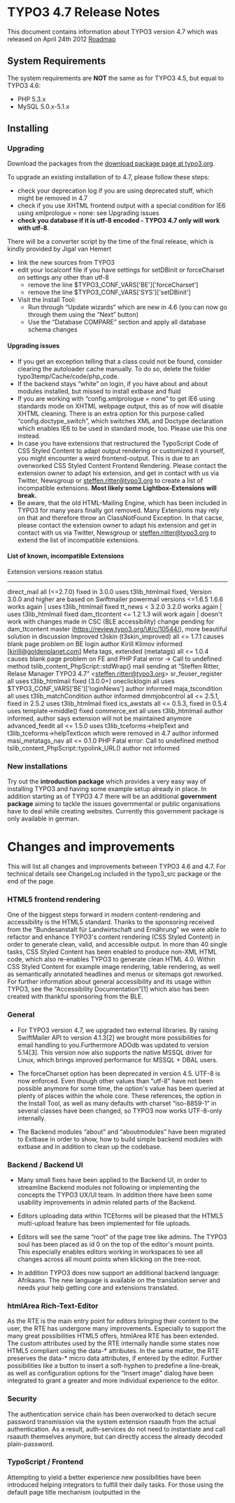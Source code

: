 TYPO3 4.7 Release Notes
=======================

This document contains information about TYPO3 version 4.7 which was
released on April 24th 2012
[Roadmap](https://forge.typo3.org/projects/typo3v47-projects/wiki)

System Requirements
-------------------

The system requirements are **NOT** the same as for TYPO3 4.5, but equal
to TYPO3 4.6:

-   PHP 5.3.x
-   MySQL 5.0.x-5.1.x

Installing
----------

### Upgrading

Download the packages from the [download package page at
typo3.org](https://typo3.org/download/).

To upgrade an existing installation of to 4.7, please follow these
steps:

-   check your deprecation log if you are using deprecated stuff, which
    might be removed in 4.7
-   check if you use XHTML frontend output with a special condition for
    IE6 using xmlprologue = none: see Upgrading issues
-   **check you database if it is utf-8 encoded - TYPO3 4.7 only will
    work with utf-8**.

There will be a converter script by the time of the final release, which
is kindly provided by Jigal van Hemert

-   link the new sources from TYPO3
-   edit your localconf file if you have settings for setDBinit or
    forceCharset on settings any other than utf-8
    -   remove the line \$TYPO3\_CONF\_VARS\['BE'\]\['forceCharset'\]
    -   remove the line \$TYPO3\_CONF\_VARS\['SYS'\]\['setDBinit'\]
-   Visit the Install Tool:
    -   Run through “Update wizards” which are new in 4.6 (you can now
        go through them using the “Next” button)
    -   Use the “Database COMPARE” section and apply all database schema
        changes

#### Upgrading issues

-   If you get an exception telling that a class could not be found,
    consider clearing the autoloader cache manually. To do so, delete
    the folder typo3temp/Cache/code/php\_code.
-   If the backend stays “white” on login, if you have about and about
    modules installed, but missed to install extbase and fluid
-   If you are working with “config.xmlprologue = none” to get IE6 using
    standards mode on XHTML webpage output, this as of now will disable
    XHTML cleaning. There is an extra option for this purpose called
    “config.doctype\_switch”, which switches XML and Doctype declaration
    which enables IE6 to be used in standard mode, too. Please use this
    one instead.
-   In case you have extensions that restructured the TypoScript Code of
    CSS Styled Content to adapt output rendering or customized it
    yourself, you might encounter a weird frontend-output. This is due
    to an overworked CSS Styled Content Frontend Rendering. Please
    contact the extension owner to adapt his extension, and get in
    contact with us via Twitter, Newsgroup or steffen.ritter@typo3.org
    to create a list of incompatible extensions. **Most likely some
    Lightbox-Extensions will break.**
-   Be aware, that the old HTML-Mailing Engine, which has been included
    in TYPO3 for many years finally got removed. Many Extensions may
    rely on that and therefore throw an ClassNotFound Exception. In that
    cacse, please contact the extension owner to adapt his extension and
    get in contact with us via Twitter, Newsgroup or
    steffen.ritter@typo3.org to extend the list of incompatible
    extensions.

#### List of known, incompatible Extensions

  Extension                            versions                                reason                                                                                                                    status
  ------------------------------------ --------------------------------------- ------------------------------------------------------------------------------------------------------------------------- ------------------------------------------------------------------------------------------------------------------------
  direct\_mail                         all (&lt;=2.7.0) fixed in 3.0.0         uses t3lib\_htmlmail                                                                                                      fixed, Version 3.0.0 and higher are based on Swiftmailer
  powermail                            versions &lt;=1.6.5 1.6.6 works again   | uses t3lib\_htmlmail                                                                                                    fixed
  tt\_news                             &lt; 3.2.0 3.2.0 works again            | uses t3lib\_htmlmail                                                                                                    fixed
  dam\_ttcontent                       &lt;= 1.2 1.3 will work again           | doesn't work with changes made in CSC (BLE accessibility)                                                               change pending for dam\_ttcontent master (https://review.typo3.org/\#/c/10544/), more beautiful solution in discussion
  Improved t3skin (t3skin\_improved)   all &lt;= 1.7.1                         causes blank page problem on BE login                                                                                     author Kirill Klimov informed \[kirill@goldenplanet.com\]
  Meta tags, extended (metatags)       all &lt;= 1.0.4                         causes blank page problem on FE and PHP Fatal error -&gt; Call to undefined method tslib\_content\_PhpScript::stdWrap()   mail sending at “Steffen Ritter, Relase Manager TYPO3 4.7” &lt;steffen.ritter@typo3.org&gt;
  sr\_feuser\_register                 all                                     uses t3lib\_htmlmail                                                                                                      fixed (3.0.0+)
  oneclicklogin                        all                                     uses \$TYPO3\_CONF\_VARS\['BE'\]\['loginNews'\]                                                                           author informed
  maja\_tscondition                    all                                     uses t3lib\_matchCondition                                                                                                author informed
  dmmjobcontrol                        all &lt;= 2.5.1, fixed in 2.5.2         uses t3lib\_htmlmail                                                                                                      fixed
  ics\_awstats                         all &lt;= 0.5.3, fixed in 0.5.4         uses template-&gt;middle()                                                                                                fixed
  commerce\_ext                        all                                     uses t3lib\_htmlmail                                                                                                      author informed, author says extension will not be maintained anymore
  advanced\_feedit                     all &lt;= 1.5.0                         uses t3lib\_tceforms-&gt;helpText and t3lib\_tceforms-&gt;helpTextIcon which were removed in 4.7                          author informed
  masi\_metatags\_nav                  all &lt;= 0.1.0                         PHP Fatal error: Call to undefined method tslib\_content\_PhpScript::typolink\_URL()                                      author not informed

### New installations

Try out the **introduction package** which provides a very easy way of
installing TYPO3 and having some example setup already in place. In
addition starting as of TYPO3 4.7 there will be an additional
**government package** aiming to tackle the issues governmental or
public organisations have to deal while creating websites. Currently
this government package is only available in german.

Changes and improvements
========================

This will list all changes and improvements between TYPO3 4.6 and 4.7.
For technical details see ChangeLog included in the typo3\_src package
or the end of the page.

### HTML5 frontend rendering

One of the biggest steps forward in modern content-rendering and
accessibility is the HTML5 standard. Thanks to the sponsoring received
from the “Bundesanstalt für Landwirtschaft und Ernährung” we were able
to refactor and enhance TYPO3's content rendering (CSS Styled Content)
in order to generate clean, valid, and accessible output. In more than
40 single tasks, CSS Styled Content has been enabled to produce non-XML
HTML code, which also re-enables TYPO3 to generate clean HTML 4.0.
Within CSS Styled Content for example image rendering, table rendering,
as well as semantically annotated headlines and menus or sitemaps got
reworked. For further information about general accessibility and its
usage within TYPO3, see the “Accessibility Documentation”\[1\] which
also has been created with thankful sponsoring from the BLE.

### General

-   For TYPO3 version 4.7, we upgraded two external libraries. By
    raising SwiftMailer API to version 4.1.3\[2\] we brought more
    possibilities for email handling to you.Furthermore ADOdb was
    updated to version 5.14\[3\]. This version now also supports the
    native MSSQL driver for Linux, which brings improved performance for
    MSSQL + DBAL users.

<!-- -->

-   The forceCharset option has been deprecated in version 4.5. UTF-8 is
    now enforced. Even though other values than “utf-8” have not been
    possible anymore for some time, the option's value has been queried
    at plenty of places within the whole core. These references, the
    option in the Install Tool, as well as many defaults with charset
    “iso-8859-1” in several classes have been changed, so TYPO3 now
    works UTF-8-only internally.

<!-- -->

-   The Backend modules “about” and “aboutmodules” have been migrated to
    Extbase in order to show, how to build simple backend modules with
    extbase and in addition to clean up the codebase.

### Backend / Backend UI

-   Many small fixes have been applied to the Backend UI, in order to
    streamline Backend modules not following or implementing the
    concepts the TYPO3 UX/UI team. In addition there have been some
    usability improvements in admin related parts of the Backend.

<!-- -->

-   Editors uploading data within TCEforms will be pleased that the
    HTML5 multi-upload feature has been implemented for file uploads.

<!-- -->

-   Editors will see the same “root” of the page tree like admins. The
    TYPO3 soul has been placed as id 0 on the top of the editor's mount
    points. This especially enables editors working in workspaces to see
    all changes across all mount points when klicking on the tree-root.

<!-- -->

-   In addition TYPO3 does now support an additional backend language:
    Afrikaans. The new language is available on the translation server
    and needs your help getting core and extensions translated.

### htmlArea Rich-Text-Editor

As the RTE is the main entry point for editors bringing their content to
the user, the RTE has undergone many improvements. Especially to support
the many great possibilities HTML5 offers, htmlArea RTE has been
extended. The custom attributes used by the RTE internally handle some
states now HTML5 compliant using the data-\* attributes. In the same
matter, the RTE preserves the data-\* micro data attributes, if entered
by the editor. Further possibilities like a button to insert a
soft-hyphen to predefine a line-break, as well as configuration options
for the “Insert image” dialog have been integrated to grant a greater
and more individual experience to the editor.

### Security

The authentication service chain has been overworked to detach secure
password transmission via the system extension rsaauth from the actual
authentication. As a result, auth-services do not need to instantiate
and call rsaauth themselves anymore, but can directly access the already
decoded plain-password.

### TypoScript / Frontend

Attempting to yield a better experience new possibilities have been
introduced helping integrators to fulfill their daily tasks. For those
using the default page title mechanism (outputted in the

<title>
tag) the separation char “:” can now be customized via TypoScript. The
mighty stdWrap construct has been extended to be more flexible, too. On
one hand you now can execute multiple stdWrap runs in a pre-defined
order on the same object. Furthermore new places got stdWrap-enabled.
Looking at the details you will find more small enhancements like
configurable icons of file-links, http-equiv meta-tags, and others.

### System Extension “Frontend Login”

The system extension “felogin” acting as a central point for building
closed user-groups got enhanced with new features. Due to many new
stdWrap possibilities and template markers, integrators have more
flexible possibilities to customize the look and feel of felogin. If you
ever worried about the password-forgot email send out to the user, a new
hook now enables you to adapt and customize the message and its subject.
Furthermore you may provide a better experience to your users, as you
can enable a feature that discloses whether the username or password was
incorrect (instead of just showing that something went wrong). More
detailed information can be found in the updated felogin extension's
manual.

### Development

Several new improvements for developers have been added: Starting from
new hooks, new TCA options, or an additional way to create [backend
modules as ExtJS
cards](Extension_Development,_native_ExtJS_Modules "wikilink") to new
interfaces and classes for collection handling have been integrated. A
detailed overview over all these possibilities will be published on
wiki.typo3.org soon.

### Performance

The TYPO3 default search engine “indexed\_search” could run into massive
performance issues on bigger sites. TYPO3 4.7 ships with an addition to
indexed\_search which allows using MySQL full text index natively
resulting in a massive performance boost. Tagging of TypoScript elements
via stdWrap is now possible, too. As a result, these tags are added to
the page-cache and TCEmain.clearCacheCmd is enabled to drop page cache
by these tags. This allows to set up versatile and performing caching
behavior for high-performance websites.

### Cleanup

As the community always aims to clean up the old code base step by step
many improvements have been introduced in version 4.7. As always
deprecated code has been removed. In addition old references to
extensions were removed and unused classes and files were deleted.

### Bugs

Besides all the amazing new stuff already about 200 bugs have been fixed
since the release of 4.6 in October 2011.

Download
--------

<https://typo3.org/download/>

**MD5 checksums**

    849445ad455cd8b99cf16336cfd6ea42  blankpackage-4.7.0.tar.gz
    f761ae06eb10b3c78e864c02ff8e5dee  blankpackage-4.7.0.zip
    4dfbb48315620ead950467716b643df6  dummy-4.7.0.tar.gz
    432a72095123a890a27bd8abf67d69a0  dummy-4.7.0.zip
    4d12f77c7c23a7ad933f197382110244  governmentpackage-4.7.0.tar.gz
    26d047f7cdf504e7729a991b83c3e52a  governmentpackage-4.7.0.zip
    a80bf051234ba775e3ee163428a0436f  introductionpackage-4.7.0.tar.gz
    b6bccd01c7f99eb181cdd9ccbfd064c6  introductionpackage-4.7.0.zip
    db91d285ee79a8c68ebad3eeefa0e143  typo3_src+dummy-4.7.0.zip
    b030bce602f1ab7b7d15f35dcc93da66  typo3_src-4.7.0.tar.gz
    42baed6db65d6cb538049dc5718a0592  typo3_src-4.7.0.zip

Changelog
---------

Changes since TYPO3 4.6.0

### Features, Tasks and Cleanup

-   \[TASK\] Update NEWS.txt and INSTALL.txt
-   \[SECURITY\] XSS in exception handler
-   \[TASK\] Raise submodule pointer
-   \[TASK\] Change hardcoded URL to constant
-   \[TASK\] CGL violoation in tslib\_content\_Media
-   \[TASK\] Raise submodule pointer
-   \[TASK\] Move unit test to logical places
-   \[TASK\] Add update-wizard for Media Flexform
-   \[TASK\] Streamline disposal of Signal Slot
-   \[TASK\] Error reporting is set twice in bootstrap
-   \[TASK\] PATH\_thisScript is defined twice in bootstrap
-   \[TASK\] Restore old Content Object SWFOBJECT
-   \[TASK\] PATH\_site is defined twice in bootstrap
-   \[TASK\] PATH\_tslib is defined twice in bootstrap
-   \[TASK\] Remove Code Duplication in tslib\_content\_Media
-   \[TASK\] Scheduler: move 'Save' button to docHeader
-   \[TASK\] Raise submodule pointer
-   \[TASK\] Introduce processDatamap\_beforeStart hook
    ([\#35161](https://forge.typo3.org/issues/35161))
-   \[TASK\] Add missing sql\_free\_result in alt\_doc.php
    ([\#34771](https://forge.typo3.org/issues/34771))
-   \[TASK\] Code clean-up in t3lib\_PageRenderer
    ([\#35160](https://forge.typo3.org/issues/35160))
-   \[TASK\] Update submodule pointer for TYPO3\_4-7
    ([\#35155](https://forge.typo3.org/issues/35155))
-   Revert “\[BUGFIX\] showAccessRestrictedPages doesn't replace links
    to restricted subpages”
    ([\#32756](https://forge.typo3.org/issues/32756))
-   \[TASK\] Integrate signal-slot-handling in Grid Data Service
    ([\#35166](https://forge.typo3.org/issues/35166))
-   \[TASK\] Code clean-up in Grid Data Service
    ([\#35162](https://forge.typo3.org/issues/35162))
-   \[FEATURE\] Add hook to tslib\_fe-&gt;get\_cache\_timeout()
    ([\#34346](https://forge.typo3.org/issues/34346))
-   \[TASK\] PHP 5.4 adjustments
    ([\#34685](https://forge.typo3.org/issues/34685))
-   \[FEATURE\] Add hook to stdWrap\_cacheStore
    ([\#34343](https://forge.typo3.org/issues/34343))
-   \[TASK\] RTE: Update version to 2.3.0
-   \[TASK\] Change typo3.com to typo3.org
    ([\#34441](https://forge.typo3.org/issues/34441))
-   \[TASK\] Remove obsolete sysext/cms/doc
    ([\#34567](https://forge.typo3.org/issues/34567))
-   \[TASK\] Update copyright year to 2012
    ([\#34600](https://forge.typo3.org/issues/34600))
-   \[TASK\] Remove clear cache by id from clearCacheCMD
    ([\#34474](https://forge.typo3.org/issues/34474))
-   \[TASK\] Remove typo3/logomenu.php
    ([\#34427](https://forge.typo3.org/issues/34427))
-   \[TASK\] Fix setDBinit regression
    ([\#34369](https://forge.typo3.org/issues/34369))
-   \[FEATURE\] Add clearing cache by tag and by identifier
    clearCacheCMD ([\#34352](https://forge.typo3.org/issues/34352))
-   \[CLEANUP\] RTE: Remove useless code when BE is only utf-8
    ([\#34370](https://forge.typo3.org/issues/34370))
-   \[FEATURE\] Flexible cHash Calculation
    ([\#29365](https://forge.typo3.org/issues/29365))
-   \[FEATURE\] RTE: Use HTML5-compliant custom attribute for external
    url's ([\#34114](https://forge.typo3.org/issues/34114))
-   \[FEATURE\] Default active tab to first in allowedItems-list
    ([\#34028](https://forge.typo3.org/issues/34028))
-   \[FEATURE\] Allow to order tabs of “Insert/modify image” in Page
    TSConfig ([\#34027](https://forge.typo3.org/issues/34027))
-   \[TASK\] Set X-UA-Compatible to IE=9 for Backend
    ([\#30664](https://forge.typo3.org/issues/30664))
-   \[FEATURE\] stdWrap caching
    ([\#34299](https://forge.typo3.org/issues/34299))
-   \[FEATURE\] Integrate possibility to overrule types array in
    TCEforms ([\#34281](https://forge.typo3.org/issues/34281))
-   \[FEATURE\] IRRE - Possibility to render custom header controls
    ([\#34283](https://forge.typo3.org/issues/34283))
-   \[FEATURE\] Add a “virtual root” to pagetree (for mountpoints)
    ([\#33852](https://forge.typo3.org/issues/33852))
-   \[TASK\] Remove useless code after utf-8 code conversion
    ([\#34106](https://forge.typo3.org/issues/34106))
-   \[TASK\] Change various functions to use utf-8 by default
    ([\#34094](https://forge.typo3.org/issues/34094))
-   \[CLEANUP\]\[CONF!!!\] Remove forceCharset option and references
    ([\#34092](https://forge.typo3.org/issues/34092))
-   \[FEATURE\] IRRE - Possibility to avoid rendering of
    foreign\_selector ([\#34282](https://forge.typo3.org/issues/34282))
-   \[TASK\] Clean-up several whitespaces and PHPdoc comments
-   \[TASK\] Update manual with new hook
    ([\#34234](https://forge.typo3.org/issues/34234))
-   \[FEATURE\] Add hook to process forgot password mail
    ([\#17055](https://forge.typo3.org/issues/17055))
-   \[TASK\] Migrate EXT:about to extbase
    ([\#34096](https://forge.typo3.org/issues/34096))
-   \[TASK\] Remove old code related to the extension tstemplate\_styler
    ([\#26090](https://forge.typo3.org/issues/26090))
-   \[TASK\] Group excludefields by table
    ([\#34098](https://forge.typo3.org/issues/34098))
-   \[FEATURE\] Link errors in Template Object Browser to Template
    Analyzer ([\#34099](https://forge.typo3.org/issues/34099))
-   \[FEATURE\] Log to sys\_log when changes are made to scheduler tasks
    ([\#34056](https://forge.typo3.org/issues/34056))
-   \[FEATURE\] Unit test for t3lib\_befunc::getCommonSelectFields
    ([\#34039](https://forge.typo3.org/issues/34039))
-   \[TASK\] Migrate aboutmodules to extbase
    ([\#34086](https://forge.typo3.org/issues/34086))
-   \[TASK\] Move tslib\_content classes to own files
    ([\#34058](https://forge.typo3.org/issues/34058))
-   \[FEATURE\] RTE: Use HTML5-compliant custom attribute for
    click-enlarge ([\#34053](https://forge.typo3.org/issues/34053))
-   \[FEATURE\] HTML5 multiple file upload in TCEforms
    ([\#33422](https://forge.typo3.org/issues/33422))
-   \[TASK\] Update felogin manual and raise version
    ([\#33927](https://forge.typo3.org/issues/33927))
-   \[FEATURE\] Unset parts in
    t3lib\_div::array\_merge\_recursive\_overrule()
    ([\#33941](https://forge.typo3.org/issues/33941))
-   \[FEATURE\] Set exit status in CLI scripts
    ([\#28700](https://forge.typo3.org/issues/28700))
-   \[FEATURE\] Add a download method to t3lib\_http\_Request
    ([\#28495](https://forge.typo3.org/issues/28495))
-   \[FEATURE\] add option to select recursively in tcaTree
    ([\#25061](https://forge.typo3.org/issues/25061))
-   \[TASK\] EM: Move Upload button to top button menu
    ([\#33868](https://forge.typo3.org/issues/33868))
-   \[FEATURE\] Add subjectField to Form Wizard TS
    ([\#32132](https://forge.typo3.org/issues/32132))
-   \[TASK\] Rework t3lib\_utility\_Mail::breakLinesForEmail to drop
    ([\#28039](https://forge.typo3.org/issues/28039))
-   \[FEATURE\] Reports interface standardize
    ([\#33695](https://forge.typo3.org/issues/33695))
-   \[FEATURE\] Add error message for missing TCA
    ([\#17961](https://forge.typo3.org/issues/17961))
-   \[FEATURE\] More detailed felogin password reset error messages
    ([\#23199](https://forge.typo3.org/issues/23199))
-   \[FEATURE\]\[CONF\] Various messages in felogin need own stdWrap
    ([\#29577](https://forge.typo3.org/issues/29577))
-   \[FEATURE\] felogin: Introduce new label for the legend marker
    ([\#24185](https://forge.typo3.org/issues/24185))
-   \[FEATURE\] Show History csh and spacer
    ([\#33827](https://forge.typo3.org/issues/33827))
-   \[FEATURE\] Toolbar Separator
    ([\#32450](https://forge.typo3.org/issues/32450))
-   \[FEATURE\] Add hooks to extend browse\_links.php
    ([\#32809](https://forge.typo3.org/issues/32809))
-   \[TASK\] Adapt unit-tests to new mail-adapter-hook
-   \[TASK\] Move FEworkspace code into versioning / part 2
    ([\#30682](https://forge.typo3.org/issues/30682))
-   \[FEATURE\] Add hook to tslib\_fe-&gt;getHash()
    ([\#28299](https://forge.typo3.org/issues/28299))
-   \[FEATURE\] Allow native ExtJS3 Modules in ContentArea
    ([\#32309](https://forge.typo3.org/issues/32309))
-   \[FEATURE\] Allow authentication with partial OpenID identifier
    ([\#33518](https://forge.typo3.org/issues/33518))
-   \[FEATURE\] Extend collection handling by repository
    ([\#33755](https://forge.typo3.org/issues/33755))
-   \[FEATURE\] Move redirect fields from Extended tab
    ([\#19847](https://forge.typo3.org/issues/19847))
-   \[FEATURE\] Error level as the first column in BE Log module
    ([\#33816](https://forge.typo3.org/issues/33816))
-   \[TASK\] Improve error message of “broken rootline”
    ([\#33082](https://forge.typo3.org/issues/33082))
-   \[FEATURE\] Move Element form visual cleanup
    ([\#33692](https://forge.typo3.org/issues/33692))
-   \[FEATURE\] Multiple stdWrap executed in numeric order
    ([\#28601](https://forge.typo3.org/issues/28601))
-   \[TASK\] Remove unsupported functionality related to workspaces
    ([\#30604](https://forge.typo3.org/issues/30604))
-   \[FEATURE\] Add “if” function to includeCSS and includeJS
    ([\#29423](https://forge.typo3.org/issues/29423))
-   \[FEATURE\] Integrate possibility to resolve relative path walks
    ([\#33753](https://forge.typo3.org/issues/33753))
-   \[FEATURE\] Integrate possibility to build URL
    ([\#33767](https://forge.typo3.org/issues/33767))
-   \[FEATURE\] Integrate Signal Slot Handling
    ([\#33748](https://forge.typo3.org/issues/33748))
-   \[TASK\] remove obsolete check for media/scripts/
    ([\#25985](https://forge.typo3.org/issues/25985))
-   \[FEATURE\] htmlArea RTE: Edit HTML5 microdata items
    ([\#33609](https://forge.typo3.org/issues/33609))
-   \[FEATURE\] Placeholder for TCEForm fields
    ([\#33235](https://forge.typo3.org/issues/33235))
-   \[FEATURE\] Enable TCA type field to depend on field of foreign
    table ([\#33045](https://forge.typo3.org/issues/33045))
-   \[FEATURE\] htmlArea RTE: Enable HTML5 block elements in the RTE
    ([\#33480](https://forge.typo3.org/issues/33480))
-   \[FEATURE\] Enabling displayCond for sheets in flexforms
    ([\#33390](https://forge.typo3.org/issues/33390))
-   \[FEATURE\] New core language: Afrikaans
    ([\#33479](https://forge.typo3.org/issues/33479))
-   \[TASK\] Improve username information in top toolbar
    ([\#32450](https://forge.typo3.org/issues/32450))
-   \[TASK\] Unify backend: header/section
    ([\#30263](https://forge.typo3.org/issues/30263))
-   \[FEATURE\] htmlArea RTE: Add context-sensitive help to table
    operations ([\#33451](https://forge.typo3.org/issues/33451))
-   \[TASK\] Additional unit tests for t3lib\_div::mkdir and mkdir\_deep
-   \[FEATURE\] htmlArea RTE: Preserve microdata attributes
    ([\#33418](https://forge.typo3.org/issues/33418))
-   \[FEATURE\] felogin Content Element Suggest Wizard
    ([\#32767](https://forge.typo3.org/issues/32767))
-   \[TASK\] Raise submodule pointer
-   \[FEATURE\] RTE: Restructure methods dealing with nodes and
    selections ([\#33372](https://forge.typo3.org/issues/33372))
-   \[TASK\] Add note on modified authentication services to NEWS.txt
    ([\#32864](https://forge.typo3.org/issues/32864))
-   \[TASK\] Add note on modified authentication services to NEWS.txt
    ([\#32864](https://forge.typo3.org/issues/32864))
-   \[TASK\] Clean-up NEWS.txt for TYPO3 4.7
-   \[FEATURE\] Separate password transmission from password comparison
    ([\#30271](https://forge.typo3.org/issues/30271))
-   \[TASK\] Use t3lib\_BEfunc instead of date()
    ([\#23055](https://forge.typo3.org/issues/23055))
-   \[FEATURE\] Hidden palettes in TCEForms
    ([\#33044](https://forge.typo3.org/issues/33044))
-   \[TASK\] User settings: move flashMessage notice
    ([\#32891](https://forge.typo3.org/issues/32891))
-   \[FEATURE\] Add hook to pagerenderer after compress/concatenate
    ([\#33234](https://forge.typo3.org/issues/33234))
-   \[FEATURE\] htmlArea RTE: Cleanup some deprecated methods
    ([\#33238](https://forge.typo3.org/issues/33238))
-   \[FEATURE\] htmlArea RTE: Remove RTE cache
    ([\#33207](https://forge.typo3.org/issues/33207))
-   \[FEATURE\] htmlArea RTE: Move RTE scripts to head
    ([\#33206](https://forge.typo3.org/issues/33206))
-   \[FEATURE\] Add possibility to define foreign\_match\_fields for
    IRRE inline relations.
    ([\#29296](https://forge.typo3.org/issues/29296))
-   \[TASK\] Improve debugTrail() to better handle includes
    ([\#31300](https://forge.typo3.org/issues/31300))
-   \[FEATURE\] htmlArea RTE: Add button to insert soft hyphen
    ([\#33184](https://forge.typo3.org/issues/33184))
-   \[TASK\] Raise submodule pointer of workspaces system extension
-   \[TASK\] Regenerate core\_autoload.php
    ([\#33047](https://forge.typo3.org/issues/33047))
-   \[TASK\] Rebuild t3lib/core\_autoload.php
-   \[FEATURE\] Show thumbnails in page/list by default
    ([\#32893](https://forge.typo3.org/issues/32893))
-   \[CLEANUP\] Core has a XML syntax dependency on templavoila
    ([\#32946](https://forge.typo3.org/issues/32946))
-   \[TASK\] Remove Thumbs.db
    ([\#32899](https://forge.typo3.org/issues/32899))
-   \[TASK\] Scheduler: Add “Add Task” button to header
    ([\#32753](https://forge.typo3.org/issues/32753))
-   \[FEATURE\] Add a link to delete the deprecation log file
    ([\#23387](https://forge.typo3.org/issues/23387))
-   \[FEATURE\] Allow anonymous logging
    ([\#25404](https://forge.typo3.org/issues/25404))
-   \[FEATURE\] TCA-record-collection based on collection interfaces
    ([\#32147](https://forge.typo3.org/issues/32147))
-   \[FEATURE\] Add stdWrap to HMENU-properties min/maxItems and begin
    ([\#18618](https://forge.typo3.org/issues/18618))
-   \[FEATURE\] Indexed Search: Add additional extbase plugin
    ([\#28612](https://forge.typo3.org/issues/28612))
-   \[FEATURE\] Custom MailTransport
    ([\#24841](https://forge.typo3.org/issues/24841))
-   \[FEATURE\]\[API\] Add PostProcessing Hook after inclusion of
    extTables ([\#31615](https://forge.typo3.org/issues/31615))
-   \[TASK\] Invalid SQL and bad code in tslib\_fe
    ([\#32159](https://forge.typo3.org/issues/32159))
-   \[FEATURE\] Disable Page Information option
    ([\#32086](https://forge.typo3.org/issues/32086))
-   \[FEATURE\] Integrate config.pageTitleSeparator
    ([\#17030](https://forge.typo3.org/issues/17030))
-   \[TASK\] Add clear l10n cache when the user clear all cache
    ([\#32600](https://forge.typo3.org/issues/32600))
-   \[TASK\] Reports module uses internal data of salted passwords
    ([\#32136](https://forge.typo3.org/issues/32136))
-   \[FEATURE\] Add possibility to define http-equiv in meta tags
    ([\#31936](https://forge.typo3.org/issues/31936))
-   \[TASK\]\[DB\] Increase length of tt\_content list\_type
    ([\#32471](https://forge.typo3.org/issues/32471))
-   \[TASK\] Clean up about modules extension
    ([\#31296](https://forge.typo3.org/issues/31296))
-   \[FEATURE\] Add two hooks to tx\_sysaction\_task
    ([\#32055](https://forge.typo3.org/issues/32055))
-   \[TASK\] swift mailer update to version 4.1.3
    ([\#32062](https://forge.typo3.org/issues/32062))
-   \[TASK\] Create CSS Styled Content TypoScript configuration for v4.6
    ([\#32160](https://forge.typo3.org/issues/32160))
-   \[FEATURE\] Integrate Flowplayer and videoJS for accessible media
    rendering ([\#31770](https://forge.typo3.org/issues/31770))
-   \[TASK\] Improve cache performance
    ([\#30605](https://forge.typo3.org/issues/30605))
-   \[FEATURE\] Integrate accessible content rendering
    ([\#31767](https://forge.typo3.org/issues/31767))
-   \[TASK\] Add CSS Class to special input types in FORM
    ([\#30851](https://forge.typo3.org/issues/30851))
-   \[TASK\] Integrate system extension linkvalidator as submodule
    ([\#32075](https://forge.typo3.org/issues/32075))
-   \[TASK\] Add a set of interfaces for collection
    ([\#32146](https://forge.typo3.org/issues/32146))
-   \[!!!\]\[TASK\]\[CONF\] Remove deprecated code for 4.7
    ([\#32108](https://forge.typo3.org/issues/32108))
-   \[FEATURE\] Make filelinks icons configurable
    ([\#23624](https://forge.typo3.org/issues/23624))
-   \[TASK\] Remove a message about non-existing TypoScript error
    ([\#32012](https://forge.typo3.org/issues/32012))
-   \[FEATURE\] Add a rel=“nofollow” on the “Forgot your password” link
    ([\#22025](https://forge.typo3.org/issues/22025))
-   \[TASK\] Use master branch in submodules
    ([\#31989](https://forge.typo3.org/issues/31989))
-   \[TASK\] Update ADOdb library to version 5.14
    ([\#31486](https://forge.typo3.org/issues/31486))
-   \[FEATURE\] Indexed Search: add mySQL fulltext support
    ([\#28613](https://forge.typo3.org/issues/28613))
-   \[!!!\]\[FEATURE\] Remove typo3/index.html (and more)
    ([\#31614](https://forge.typo3.org/issues/31614))
-   \[TASK\] deprecate userAuthGroup:inList
    ([\#31068](https://forge.typo3.org/issues/31068))
-   \[TASK\] Add missing tslib\_content\_abstract::getContentObject()
    ([\#30994](https://forge.typo3.org/issues/30994))
-   \[TASK\] Remove unused typo3/alt\_\* files
    ([\#31298](https://forge.typo3.org/issues/31298))
-   \[TASK\] Remove t3lib\_superadmin
    ([\#31299](https://forge.typo3.org/issues/31299))
-   \[FEATURE\] Unify page/list module title
    ([\#23828](https://forge.typo3.org/issues/23828))
-   \[FEATURE\]\[INSTALL\] Check MySQL privileges to create new
    databases ([\#27194](https://forge.typo3.org/issues/27194))

### Bugfixes

-   \[BUGFIX\] t3lib\_div: adjust substUrlsInPlainText to also work on
    URLs at end of sentence
-   \[BUGFIX\] Media element cannot handle plain external URL
-   \[BUGFIX\] Hardcoded variable in CookieJar.php
-   \[BUGFIX\] t3lib\_http\_Request can not be loaded in frontend
-   \[BUGFIX\] rsaauth PHP backend calls key generation on every request
-   \[BUGFIX\] Send no-cache headers in t3lib\_userauth
-   \[BUGFIX\] Localisation update doesn't work
-   \[BUGFIX\] Usability improvements for Media Element
-   \[BUGFIX\] Slider doesn't work in IE9
-   \[BUGFIX\] Fix the unit tests to work with PHPUnit 3.6
-   \[BUGFIX\] Results from live search and opendocs can't be opened
-   \[BUGFIX\] Failing test in autoloader with phpunit 3.6
-   \[BUGFIX\] Failing charset related test in page renderer
-   \[BUGFIX\] Failing test in caching framework memcache backend
-   \[BUGFIX\] Media Element does not play videos with own player
    anymore
-   \[BUGFIX\] Centering images with text is not working in some cases
-   \[BUGFIX\] t3lib\_div::getUrl() providing wrong error information
-   \[BUGFIX\] Enable XClassing of t3lib\_install by replacing new
-   \[BUGFIX\] Use state “excludeFromUpdates” in update check
-   \[BUGFIX\] follow up to “Improve usability of new Media element
    flexform”
-   \[BUGFIX\] Validation problem in forgot and change password form
-   \[BUGFIX\] EXT: setup relocate 'Save' button
-   \[BUGFIX\] ext\_icon.gif for EXT:impexp
-   \[BUGFIX\] Improve usability of new Media element flexform
-   \[BUGFIX\] missing parameter for implode
-   \[BUGFIX\] displayCondition on FlexForm Sheets broken
-   \[BUGFIX\] No tab selected by default in User Settings
-   \[BUGFIX\] t3editor: \$TCA for tt\_content is not loaded in
    ext\_tables.php
-   \[SECURITY\] XSS in be\_layouts
-   \[SECURITY\] XSS possibility in RemoveXSS
-   \[SECURITY\] XSS in BE file list
-   \[SECURITY\] Missing escaping in scheduler
-   \[SECURITY\] Missing escaping for sys\_notes
-   \[SECURITY\] XSS in show item
-   \[SECURITY\] Information disclosure showing DB name
-   \[!!!\]\[SECURITY\] XSS in filelink element
-   \[BUGFIX\] Missing column in
    t3lib\_TCEmain::getPreviousLocalizedRecordUid
-   \[BUGFIX\] Unused argument in getItemUidList()
    ([\#35277](https://forge.typo3.org/issues/35277))
-   \[BUGFIX\] Unknown t3lib\_TcaRelationService in
    StaticRecordCollection
    ([\#33942](https://forge.typo3.org/issues/33942))
-   \[BUGFIX\] Livesearch toolbar should close others
    ([\#32890](https://forge.typo3.org/issues/32890))
-   \[BUGFIX\] Remove menu type special.userdefined
    ([\#25100](https://forge.typo3.org/issues/25100))
-   \[BUGFIX\] RTE: function compareLabel incorrectly declared
    ([\#34708](https://forge.typo3.org/issues/34708))
-   \[BUGFIX\] Backend: Fetch correct overlay-version of page inside
    workspace ([\#27811](https://forge.typo3.org/issues/27811))
-   \[BUGFIX\] t3lib\_iconWorks must check if array exists before using
    it ([\#24248](https://forge.typo3.org/issues/24248))
-   \[BUGFIX\] Creating new pages via drag'n'drop respects page TS
    ([\#25021](https://forge.typo3.org/issues/25021))
-   \[BUGFIX\] Tooltips for items in groupfields are not moved
    ([\#35176](https://forge.typo3.org/issues/35176))
-   \[BUGFIX\] Fatal error function posix\_getgroups is not available
    ([\#33718](https://forge.typo3.org/issues/33718))
-   \[BUGFIX\] Blank page after Save+Close in page settings
    ([\#33791](https://forge.typo3.org/issues/33791))
-   \[BUGFIX\] Fix baseurl handling of IE with RTE htmlArea in FE and
    realurl ([\#30847](https://forge.typo3.org/issues/30847))
-   \[BUGFIX\] Fatal error 't3lib\_lock' does not exist
    ([\#34662](https://forge.typo3.org/issues/34662))
-   \[BUGFIX\] Custom validators may be overriden by default validators
    ([\#34566](https://forge.typo3.org/issues/34566))
-   \[BUGFIX\] Code cleanup tx\_linkvalidator\_processor
    ([\#35058](https://forge.typo3.org/issues/35058))
-   \[BUGFIX\] Hook must use unset \$params not reset
    ([\#35021](https://forge.typo3.org/issues/35021))
-   \[BUGFIX\] unlink issues warnings for lock files
    ([\#32282](https://forge.typo3.org/issues/32282))
-   \[BUGFIX\] Properly check disabled versioning within tcemain
    ([\#33625](https://forge.typo3.org/issues/33625))
-   \[BUGFIX\] html5 rendering does handle non-xml documents
    ([\#34730](https://forge.typo3.org/issues/34730))
-   \[BUGFIX\] imagecopyresized: correct invalid parameters
    ([\#26660](https://forge.typo3.org/issues/26660))
-   \[BUGFIX\] Mail sending fails with quoted&encoded e-mail addresses
    ([\#34526](https://forge.typo3.org/issues/34526))
-   \[BUGFIX\] Fatal error if xlf file has wrong format
    ([\#34473](https://forge.typo3.org/issues/34473))
-   \[BUGFIX\] process\_datamap doesn't handle existing versions by
    itself ([\#32780](https://forge.typo3.org/issues/32780))
-   \[BUGFIX\] RTE: Adapt clickenlarge to rendering of custom attributes
    ([\#34764](https://forge.typo3.org/issues/34764))
-   \[BUGFIX\] Multi-table relationship not recognized in
    t3lib\_loadDBGroup ([\#34148](https://forge.typo3.org/issues/34148))
-   \[BUGFIX\] Keep hyphens in custom HTML5 attributes
    ([\#34371](https://forge.typo3.org/issues/34371))
-   \[BUGFIX\] Suggest Wizard crashes in Frontend Editing
    ([\#25079](https://forge.typo3.org/issues/25079))
-   \[BUGFIX\] redirect to referrer when changing password
    ([\#21943](https://forge.typo3.org/issues/21943))
-   \[BUGFIX\] Resolving the correct preview domain
    ([\#34698](https://forge.typo3.org/issues/34698))
-   \[BUGFIX\] Page within a mountpoint using Show Content from Page
    results in 503 header
    ([\#32292](https://forge.typo3.org/issues/32292))
-   \[BUGFIX\] undefined variable imgExt
    ([\#34446](https://forge.typo3.org/issues/34446))
-   \[BUGFIX\] Excludefieds must exclude admin only tables
    ([\#34460](https://forge.typo3.org/issues/34460))
-   \[BUGFIX\] Toolbar Separator IE8 and FF3.6
    ([\#34020](https://forge.typo3.org/issues/34020))
-   \[BUGFIX\] Shell command arguments are not escaped
    ([\#31278](https://forge.typo3.org/issues/31278))
-   \[BUGFIX\] RTE: Context menu looses current selection in IE9
    ([\#34658](https://forge.typo3.org/issues/34658))
-   \[BUGFIX\] Fix translation moving in workspaces
    ([\#33592](https://forge.typo3.org/issues/33592))
-   \[BUGFIX\] RTE: deprecated call-time pass-by-reference
    ([\#34601](https://forge.typo3.org/issues/34601))
-   \[BUGFIX\] Make generated thumbnails browser-cachable
    ([\#21481](https://forge.typo3.org/issues/21481))
-   \[BUGFIX\] PHP warnings may show up in the List module
    ([\#22152](https://forge.typo3.org/issues/22152))
-   \[BUGFIX\] Set filename to downloaded resource in t3lib\_compressor
    ([\#32517](https://forge.typo3.org/issues/32517))
-   \[BUGFIX\] Fix idna\_convert.class not found
    ([\#34627](https://forge.typo3.org/issues/34627))
-   \[BUGFIX\] “Allowed excludefields” misses non-tt\_content FlexForms
    ([\#31831](https://forge.typo3.org/issues/31831))
-   \[BUGFIX\] Images from TER hosters break SSL
    ([\#34203](https://forge.typo3.org/issues/34203))
-   \[BUGFIX\] Validation of umlaut URLs and mail addresses
    ([\#30311](https://forge.typo3.org/issues/30311))
-   \[BUGFIX\] Media element does not recognize short YouTube links
    ([\#33089](https://forge.typo3.org/issues/33089))
-   \[BUGFIX\] Misleading error with empty USER\_INT
    ([\#23347](https://forge.typo3.org/issues/23347))
-   \[BUGFIX\] tslib\_pibase: Outdated PHPDoc comment for pi\_loadLL()
    ([\#33160](https://forge.typo3.org/issues/33160))
-   \[BUGFIX\] OpenID login fails if trailing slash is missing
    ([\#34439](https://forge.typo3.org/issues/34439))

<!-- -->

-   \[BUGFIX\] Media element does not recognize short YouTube links
    ([\#33089](https://forge.typo3.org/issues/33089))
-   \[BUGFIX\] Misleading error with empty USER\_INT
    ([\#23347](https://forge.typo3.org/issues/23347))
-   \[BUGFIX\] tslib\_pibase: Outdated PHPDoc comment for pi\_loadLL()
    ([\#33160](https://forge.typo3.org/issues/33160))
-   \[BUGFIX\] OpenID login fails if trailing slash is missing
    ([\#34439](https://forge.typo3.org/issues/34439))
-   \[BUGFIX\] previewLink generation is broken without domain-record
    ([\#34396](https://forge.typo3.org/issues/34396))
-   \[BUGFIX\] PHP Warning when moving a record
    ([\#34135](https://forge.typo3.org/issues/34135))
-   \[BUGFIX\] TCE: error message if no label has been set in TCA
    ([\#17947](https://forge.typo3.org/issues/17947))
-   \[BUGFIX\] getAllowedItems called with one parameter too much
    ([\#34030](https://forge.typo3.org/issues/34030))
-   \[BUGFIX\] Content rendering: Definition lists in RTE are wrapped in
    p ([\#25083](https://forge.typo3.org/issues/25083))
-   \[BUGFIX\] Update extension must invalidate autoloader cache
    ([\#33895](https://forge.typo3.org/issues/33895))
-   \[BUGFIX\] RTE: Consistent naming for menutabs at “Insert image”
    ([\#34026](https://forge.typo3.org/issues/34026))
-   \[BUGFIX\] TypoLink: absolute urls when installed in subfolder
    ([\#33214](https://forge.typo3.org/issues/33214))
-   \[BUGFIX\] Unify Template Backend Modules
    ([\#33963](https://forge.typo3.org/issues/33963))
-   \[BUGFIX\] Unknown record collection type in
    RecordCollectionRepository
    ([\#33938](https://forge.typo3.org/issues/33938))
-   \[BUGFIX\] Warnings in tcemain on iterating over unset columns
    ([\#32467](https://forge.typo3.org/issues/32467))
-   \[BUGFIX\] htmlArea RTE: Target of localized string may be empty
    ([\#33897](https://forge.typo3.org/issues/33897))
-   \[BUGFIX\]\[t3editor\] (De-)Activating does not work in Chrome
    ([\#33515](https://forge.typo3.org/issues/33515))
-   \[BUGFIX\] htmlArea RTE: Default skin inconsistent with ExtJS
    xtheme-blue ([\#33889](https://forge.typo3.org/issues/33889))
-   \[BUGFIX\] show uid of reference in show\_item.php
    ([\#33866](https://forge.typo3.org/issues/33866))
-   \[BUGFIX\] Check minitems for TCAtree
    ([\#25003](https://forge.typo3.org/issues/25003))
-   \[BUGFIX\] Add the title and increase width of the multiple select
    boxes ([\#32732](https://forge.typo3.org/issues/32732))
-   \[BUGFIX\] TYPO3 Backend is too slow if sys\_log table is large
    ([\#33532](https://forge.typo3.org/issues/33532))
-   \[BUGFIX\] Wizard in HTML element moved to t3editor
    ([\#33813](https://forge.typo3.org/issues/33813))
-   \[BUGFIX\] Resetting of input field to default when having a range
    fails ([\#28298](https://forge.typo3.org/issues/28298))
-   \[BUGFIX\] Translated mailform should use localized email
    ([\#17061](https://forge.typo3.org/issues/17061))
-   \[BUGFIX\] IRRE: Selected items remain in selector with
    foreign\_unique ([\#21102](https://forge.typo3.org/issues/21102))
-   \[BUGFIX\] Remove early return in PageTreeDataProvider
    ([\#33761](https://forge.typo3.org/issues/33761))
-   \[BUGFIX\] RTE transformation transforms LF/CR between div and hr
    into space ([\#26815](https://forge.typo3.org/issues/26815))
-   \[BUGFIX\] RTE: Removing div from block format select box may not
    work ([\#33457](https://forge.typo3.org/issues/33457))
-   \[BUGFIX\] htmlArea RTE: CSS class names are lowercase in WebKit
    ([\#32408](https://forge.typo3.org/issues/32408))
-   \[BUGFIX\] Unset stdWrap of select.pidInList
    ([\#28526](https://forge.typo3.org/issues/28526))
-   \[BUGFIX\] \*IFSUB ignores l18n\_cfg field
    ([\#19925](https://forge.typo3.org/issues/19925))
-   \[BUGFIX\] saltedpasswords update task only updates 42 records
    ([\#31252](https://forge.typo3.org/issues/31252))
-   \[BUGFIX\] Loading of an IRRE element with subtabs freezes and
    breaks browsers ([\#33448](https://forge.typo3.org/issues/33448))
-   \[BUGFIX\] Shortcut redirect ignores linkVars syntax
    ([\#32253](https://forge.typo3.org/issues/32253))
-   \[BUGFIX\] Validation for multiple forms on one page
    ([\#31711](https://forge.typo3.org/issues/31711))
-   \[BUGFIX\] TSconfig option hides table pages\_language\_overlay
    ([\#32693](https://forge.typo3.org/issues/32693))
-   \[BUGFIX\] Remove early return in PageTreeDataProvider
    ([\#33761](https://forge.typo3.org/issues/33761))
-   \[BUGFIX\] SQL error in extension manager
    ([\#33697](https://forge.typo3.org/issues/33697))
-   \[BUGFIX\] Scheduler BE module fails to load due to autoloader
    issues ([\#33116](https://forge.typo3.org/issues/33116))
-   \[BUGFIX\] Confusing error message in reports module
    ([\#32650](https://forge.typo3.org/issues/32650))
-   \[BUGFIX\] IRRE translation links shouldn't be shown if no parent
    ([\#32073](https://forge.typo3.org/issues/32073))
-   \[BUGFIX\] .inc files still call cObj-&gt;checkEmail
    ([\#31573](https://forge.typo3.org/issues/31573))
-   \[BUGFIX\] Release locked records during logout
    ([\#20211](https://forge.typo3.org/issues/20211))
-   \[BUGFIX\] Formmail doesn't always use correct character set
    ([\#28684](https://forge.typo3.org/issues/28684))
-   \[BUGFIX\] Don't save form protection error messages in session
    ([\#30272](https://forge.typo3.org/issues/30272))
-   \[BUGFIX\] Live search must implement search properties
    ([\#31761](https://forge.typo3.org/issues/31761))
-   \[BUGFIX\] Prevent compression of scripts that use ajax.php
    ([\#24274](https://forge.typo3.org/issues/24274))
-   \[BUGFIX\] SQL parser does not support NULL as default value
    ([\#33704](https://forge.typo3.org/issues/33704))
-   \[BUGFIX\] RTE: Some toolbar elements may not be correctly
    initialized ([\#33637](https://forge.typo3.org/issues/33637))
-   \[BUGFIX\] Update felogin manual
    ([\#18992](https://forge.typo3.org/issues/18992))
-   \[BUGFIX\] Encoding error in TCEforms inline JavaScript
    ([\#32422](https://forge.typo3.org/issues/32422))
-   \[BUGFIX\] Bookmarks to pages don't work
    ([\#30352](https://forge.typo3.org/issues/30352))
-   \[BUGFIX\] Fatal error if pear package http\_request2 is installed
    ([\#32013](https://forge.typo3.org/issues/32013))
-   \[BUGFIX\] htmlArea RTE: Changing the text color to black does not
    work ([\#32877](https://forge.typo3.org/issues/32877))
-   \[BUGFIX\] htmlArea RTE: Firefox may report error when setting a
    color ([\#33644](https://forge.typo3.org/issues/33644))
-   \[BUGFIX\] RTE: Some toolbar elements may not be correctly
    initialized ([\#33637](https://forge.typo3.org/issues/33637))
-   \[BUGFIX\] RTE: Some toolbar elements may not be correctly
    initialized ([\#33637](https://forge.typo3.org/issues/33637))
-   \[BUGFIX\] Install Tool: Settings added by extensions can be edited
    (duplicating them) ([\#25213](https://forge.typo3.org/issues/25213))
-   \[BUGFIX\] Reports module shows unnecessary info text
    ([\#32580](https://forge.typo3.org/issues/32580))
-   \[BUGFIX\] Scheduler BE module fails to load due to autoloader
    issues ([\#33116](https://forge.typo3.org/issues/33116))
-   \[BUGFIX\] t3lib\_BEfunc::getViewDomain() returns wrong or no domain
    ([\#30892](https://forge.typo3.org/issues/30892))
-   \[BUGFIX\] Broken datepicker on unsaved flexform sections
    ([\#23843](https://forge.typo3.org/issues/23843))
-   \[BUGFIX\] Invalid “unequal”-statement and string-quoting in SQL
    ([\#32161](https://forge.typo3.org/issues/32161))
-   \[BUGFIX\] canBeInterpretedAsInteger fatals if given an object
    ([\#33446](https://forge.typo3.org/issues/33446))
-   \[BUGFIX\] htmlArea RTE: Some attributes wrongly unset by “Edit
    element” ([\#33466](https://forge.typo3.org/issues/33466))
-   \[BUGFIX\] Misinterpretaion of memory\_limit setting in install tool
    ([\#20069](https://forge.typo3.org/issues/20069))
-   \[BUGFIX\] Marker not removed from file module
    ([\#33455](https://forge.typo3.org/issues/33455))
-   \[BUGFIX\] Sorting of localized records is wrong after copying
    ([\#30469](https://forge.typo3.org/issues/30469))
-   \[BUGFIX\] Warnings in BE when using “Find filename”
    ([\#21591](https://forge.typo3.org/issues/21591))
-   \[BUGFIX\] Fix permissions and create group in mkdir\_deep
    ([\#32261](https://forge.typo3.org/issues/32261))
-   \[BUGFIX\] htmlArea RTE: magic image maxWidth is not working as
    expected ([\#32301](https://forge.typo3.org/issues/32301))
-   \[BUGFIX\] htmlArea RTE : Adding link problem with IE
    ([\#31763](https://forge.typo3.org/issues/31763))
-   \[BUGFIX\] User settings don't remember that default language is
    selected ([\#31943](https://forge.typo3.org/issues/31943))
-   \[BUGFIX\] Regression in language handling
    ([\#33227](https://forge.typo3.org/issues/33227))
-   \[BUGFIX\] MENU special = updated does not work anymore
    ([\#32374](https://forge.typo3.org/issues/32374))
-   \[BUGFIX\] HTML entity   is inserted before and after inline element
    ([\#32263](https://forge.typo3.org/issues/32263))
-   \[BUGFIX\] BE user switch impossible when in adminOnly mode
    ([\#32686](https://forge.typo3.org/issues/32686))
-   \[BUGFIX\] Page renderer provides files to compressor incorrectly
    ([\#32397](https://forge.typo3.org/issues/32397))
-   \[BUGFIX\] Proper cursor icon in access module
    ([\#33230](https://forge.typo3.org/issues/33230))
-   \[BUGFIX\] Usage of custom caching backends
    ([\#32986](https://forge.typo3.org/issues/32986))
-   \[BUGFIX\] fe\_adminLib.inc uses undefined function
    ([\#32773](https://forge.typo3.org/issues/32773))
-   \[BUGFIX\] Shortcut page does not keep 'type' parameter
    ([\#31333](https://forge.typo3.org/issues/31333))
-   \[BUGFIX\] TCEmain::clear\_cacheCmd relies on active BE\_USER
    ([\#28007](https://forge.typo3.org/issues/28007))
-   \[BUGFIX\] TYPO3 prompts to select position when there are no pages
    ([\#32111](https://forge.typo3.org/issues/32111))
-   \[BUGFIX\] t3lib\_div::validPathStr() fails on certain file names
    ([\#32046](https://forge.typo3.org/issues/32046))
-   \[BUGFIX\] Unlimited memory limit handling in system status report
    ([\#32231](https://forge.typo3.org/issues/32231))
-   \[BUGFIX\] Link to mounted shortcut page lacks &MP parameter
    ([\#32938](https://forge.typo3.org/issues/32938))
-   \[BUGFIX\] Typo in Install Tool
    ([\#32970](https://forge.typo3.org/issues/32970))
-   \[BUGFIX\] User Admin: Move “Add” button to docheader
    ([\#32855](https://forge.typo3.org/issues/32855))
-   \[BUGFIX\] Vague error message in t3lib\_div
    ([\#18545](https://forge.typo3.org/issues/18545))
-   \[BUGFIX\] flock() calls in TYPO3 prevent NFS hosting
    ([\#31460](https://forge.typo3.org/issues/31460))
-   \[BUGFIX\] Reports are called twice
    ([\#32768](https://forge.typo3.org/issues/32768))
-   \[BUGFIX\] Adjust shortcut mode labels for selected/current page
    ([\#26690](https://forge.typo3.org/issues/26690))
-   \[BUGFIX\] locallangXMLOverride is broken since the switch to XLIFF
    ([\#32573](https://forge.typo3.org/issues/32573))
-   \[BUGFIX\] Add SQL-comparator &lt;&gt; to SQL parser
    ([\#32626](https://forge.typo3.org/issues/32626))
-   \[BUGFIX\] Fix permissions of downloaded translations into l10n
    folder ([\#31964](https://forge.typo3.org/issues/31964))
-   \[BUGFIX\] Module menu link wrap
    ([\#32448](https://forge.typo3.org/issues/32448))
-   \[BUGFIX\] Backend loops in Page module
    ([\#32664](https://forge.typo3.org/issues/32664))
-   \[BUGFIX\] Missing renames of addClass and removeClass
    ([\#32673](https://forge.typo3.org/issues/32673))
-   \[BUGFIX\] ModuleMenu has changed resizing/collapse behaviour
    ([\#32670](https://forge.typo3.org/issues/32670))
-   \[BUGFIX\] Showing/Hiding toolbars of CE's in PageModule broken
    ([\#32669](https://forge.typo3.org/issues/32669))
-   \[BUGFIX\] Fatal error during install process
    ([\#32666](https://forge.typo3.org/issues/32666))
-   \[BUGFIX\] TCEforms reference non-existant CSS file resize.css
    ([\#32659](https://forge.typo3.org/issues/32659))
-   \[BUGFIX\] PHP warning if open\_basedir is enabled
    ([\#32109](https://forge.typo3.org/issues/32109))
-   \[BUGFIX\] Set currentVal in 2nd rendering loop of IMGTEXT
    ([\#28794](https://forge.typo3.org/issues/28794))
-   \[BUGFIX\] typolink prepends wrong domain when using url scheme
    ([\#31771](https://forge.typo3.org/issues/31771))
-   \[BUGFIX\] Fatal error on clearing all caches in backend
    ([\#32658](https://forge.typo3.org/issues/32658))
-   \[BUGFIX\] ENABLE\_INSTALL\_TOOL does not respect fileCreateMask
    ([\#21740](https://forge.typo3.org/issues/21740))
-   \[BUGFIX\] Checkbox-array space
    ([\#32088](https://forge.typo3.org/issues/32088))
-   \[BUGFIX\] @charset must be lowercase in CSS
    ([\#32163](https://forge.typo3.org/issues/32163))
-   \[BUGFIX\] sessionTimeout for BE does not work
    ([\#32274](https://forge.typo3.org/issues/32274))
-   \[BUGFIX\] Fix path check for custom RTE styles
    ([\#32625](https://forge.typo3.org/issues/32625))
-   \[BUGFIX\]\[reports\] Missing check for SOAP extension
    ([\#11806](https://forge.typo3.org/issues/11806))
-   \[BUGFIX\] Ambiguous XCLASS naming
    tx\_em\_Connection\_ExtDirectServer
    ([\#32596](https://forge.typo3.org/issues/32596))
-   \[BUGFIX\] Sporadic memcache error on server load
    ([\#30162](https://forge.typo3.org/issues/30162))
-   \[BUGFIX\] “Show page” does not use a proper URL scheme
    ([\#31959](https://forge.typo3.org/issues/31959))
-   \[BUGFIX\] Multiple values not displayed for simple items lists
    ([\#31374](https://forge.typo3.org/issues/31374))
-   \[BUGFIX\] RTE not loading in IE when content css file does not
    exist ([\#29899](https://forge.typo3.org/issues/29899))
-   \[BUGFIX\] Disabled ImageMagick throws Exception
    ([\#32433](https://forge.typo3.org/issues/32433))
-   \[BUGFIX\] Menus using sectionIndex is broken
    ([\#32375](https://forge.typo3.org/issues/32375))
-   \[BUGFIX\] Add possibility to use Wizards-&gt;Suggest in FlexForms
    ([\#22231](https://forge.typo3.org/issues/22231))
-   \[BUGFIX\] Page module: language table width
    ([\#30206](https://forge.typo3.org/issues/30206))
-   \[BUGFIX\] Install Tool shows internal MySQL databases
    ([\#19278](https://forge.typo3.org/issues/19278))
-   \[BUGFIX\] RTE doesn't allow to create links around images in IE8
    ([\#30631](https://forge.typo3.org/issues/30631))
-   \[BUGFIX\] Form: Confirmation value relies on label value
    ([\#31560](https://forge.typo3.org/issues/31560))
-   \[BUGFIX\] Form: Add more more semantic classes for elements
    ([\#31561](https://forge.typo3.org/issues/31561))
-   \[BUGFIX\] Warnings in BE when using “Update reference index”
    ([\#21590](https://forge.typo3.org/issues/21590))
-   \[BUGFIX\] Invalid query part on menu rendering
    ([\#31622](https://forge.typo3.org/issues/31622))
-   \[BUGFIX\] Respect linkVars for generating the cHash
    ([\#32025](https://forge.typo3.org/issues/32025))
-   \[BUGFIX\] Log password attempt with empty password
    ([\#18176](https://forge.typo3.org/issues/18176))
-   \[BUGFIX\]\[SECURITY\] XSS vulnerability in BE-User Admin module
    ([\#32040](https://forge.typo3.org/issues/32040))
-   \[BUGFIX\] Error in the pageNotFound\_handling with USER\_FUNCTION
    ([\#31839](https://forge.typo3.org/issues/31839))
-   \[BUGFIX\] Install Tool: Improper check of PHP session.auto\_start
    ([\#31404](https://forge.typo3.org/issues/31404))
-   \[BUGFIX\] Vimeo mediawizardprovider needs new syntax
    ([\#31661](https://forge.typo3.org/issues/31661))
-   \[BUGFIX\] magic\_quotes\_gpc does not exist anymore in PHP 5.4
    ([\#30083](https://forge.typo3.org/issues/30083))
-   \[BUGFIX\] Fatal error when exporting from root
    ([\#31350](https://forge.typo3.org/issues/31350))
-   \[BUGFIX\] checkstyle/CGL errors in indexed search
    ([\#31904](https://forge.typo3.org/issues/31904))
-   \[BUGFIX\] Core calls deprecated ADMCMD\_preview()
    ([\#31290](https://forge.typo3.org/issues/31290))
-   \[BUGFIX\]\[!!!\] Slider wizard misuses “max” property
    ([\#31724](https://forge.typo3.org/issues/31724))
-   \[BUGFIX\] Log date picker broken
    ([\#31450](https://forge.typo3.org/issues/31450))
-   \[BUGFIX\] Disambiguate labels in exclude fields list
    ([\#25236](https://forge.typo3.org/issues/25236))
-   \[BUGFIX\] Handling file upload fields is broken
    ([\#31085](https://forge.typo3.org/issues/31085))
-   \[BUGFIX\] Error after hide/show element in list module
    ([\#20598](https://forge.typo3.org/issues/20598))
-   \[BUGFIX\] Options checkboxes are hidden in BE admin user form
    ([\#30492](https://forge.typo3.org/issues/30492))
-   \[BUGFIX\] alt\_doc.php uses deleted alternative page languages for
    translations ([\#31379](https://forge.typo3.org/issues/31379))
-   \[BUGFIX\] JS error on initialization of RTE extension plugin
    ([\#31498](https://forge.typo3.org/issues/31498))
-   \[BUGFIX\] XLIFF: Invalid handling of overlays for unavailable
    language ([\#31353](https://forge.typo3.org/issues/31353))
-   \[BUGFIX\] Add check for salted default admin password
    ([\#31397](https://forge.typo3.org/issues/31397))
-   \[BUGFIX\] Empty text with non-localizable label key
    ([\#31347](https://forge.typo3.org/issues/31347))
-   \[BUGFIX\] Install tool stays open if ENABLE\_INSTALL\_TOOL is not
    writable ([\#29674](https://forge.typo3.org/issues/29674))
-   \[BUGFIX\] EM: Confusing error message when uploading an extension
    to TER that is not registered
    ([\#31309](https://forge.typo3.org/issues/31309))

<Category:ReleaseNotes/TYPO3_4.7.x> [Category:TYPO3
4.7](Category:TYPO3_4.7 "wikilink") <Category:2012>
